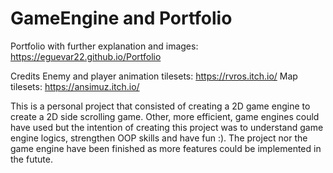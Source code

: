 # GameEngine and Portfolio

Portfolio with further explanation and images: https://eguevar22.github.io/Portfolio

Credits
Enemy and player animation tilesets: https://rvros.itch.io/
Map tilesets: https://ansimuz.itch.io/


This is a personal project that consisted of creating a 2D game engine to create a 2D side scrolling game. Other, more efficient, game engines could have used but the intention of
creating this project was to understand game engine logics, strengthen OOP skills and have fun :). The project nor the game engine have been finished as more features could be
implemented in the futute. 
